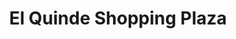 ---
title: "El Quinde Shopping Plaza"
url: /ica/el-quinde-shopping-plaza/
shop: centro comercial
---